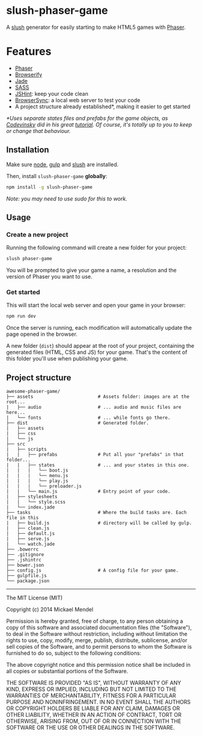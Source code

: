 # slush-phaser-game

A [slush][slush] generator for easily starting to make HTML5 games with
[Phaser][phaser].

# Features

- [Phaser][phaser]
- [Browserify][browserify]
- [Jade][jade]
- [SASS][sass]
- [JSHint][jshint]: keep your code clean
- [BrowserSync][browser-sync]: a local web server to test your code
- A project structure already established*, making it easier to get started

_*Uses separate states files and prefabs for the game objects, as
[Codevinsky][codevinsky] did in his great [tutorial][codevinsky-tutorial]. Of
course, it's totally up to you to keep or change that behaviour._

## Installation

Make sure [node][node], [gulp][gulp] and [slush][slush] are installed.

Then, install `slush-phaser-game` __globally__:

```sh
npm install -g slush-phaser-game
```

*Note: you may need to use sudo for this to work.*

## Usage

### Create a new project

Running the following command will create a new folder for your project:

```sh
slush phaser-game
```

You will be prompted to give your game a name, a resolution and the version of
Phaser you want to use.

### Get started

This will start the local web server and open your game in your browser:

```sh
npm run dev
```

Once the server is running, each modification will automatically update the page
opened in the browser.

A new folder (```dist```) should appear at the root of your project, containing
the generated files (HTML, CSS and JS) for your game. That's the content of this
folder you'll use when publishing your game.

## Project structure

```
awesome-phaser-game/
├── assets                        # Assets folder: images are at the root...
|   ├── audio                     # ... audio and music files are here...
|   └── fonts                     # ... while fonts go there.
├── dist                          # Generated folder.
|   ├── assets
|   ├── css
|   └── js
├── src
|   ├── scripts
|   |   ├── prefabs               # Put all your "prefabs" in that folder...
|   |   ├── states                # ... and your states in this one.
|   |   |   └── boot.js
|   |   |   └── menu.js
|   |   |   └── play.js
|   |   |   └── preloader.js
|   |   └── main.js               # Entry point of your code.
|   ├── stylesheets
|   |   └── style.scss
|   └── index.jade
├── tasks                         # Where the build tasks are. Each file in this
|   ├── build.js                  # directory will be called by gulp.
|   ├── clean.js
|   ├── default.js
|   ├── serve.js
|   └── watch.jade
├── .bowerrc
├── .gitignore
├── .jshintrc
├── bower.json
├── config.js                     # A config file for your game.
├── gulpfile.js
└── package.json
```
---
The MIT License (MIT)

Copyright (c) 2014 Mickael Mendel

Permission is hereby granted, free of charge, to any person obtaining a copy
of this software and associated documentation files (the "Software"), to deal
in the Software without restriction, including without limitation the rights
to use, copy, modify, merge, publish, distribute, sublicense, and/or sell
copies of the Software, and to permit persons to whom the Software is
furnished to do so, subject to the following conditions:

The above copyright notice and this permission notice shall be included in
all copies or substantial portions of the Software.

THE SOFTWARE IS PROVIDED "AS IS", WITHOUT WARRANTY OF ANY KIND, EXPRESS OR
IMPLIED, INCLUDING BUT NOT LIMITED TO THE WARRANTIES OF MERCHANTABILITY,
FITNESS FOR A PARTICULAR PURPOSE AND NONINFRINGEMENT. IN NO EVENT SHALL THE
AUTHORS OR COPYRIGHT HOLDERS BE LIABLE FOR ANY CLAIM, DAMAGES OR OTHER
LIABILITY, WHETHER IN AN ACTION OF CONTRACT, TORT OR OTHERWISE, ARISING FROM,
OUT OF OR IN CONNECTION WITH THE SOFTWARE OR THE USE OR OTHER DEALINGS IN
THE SOFTWARE.

[browser-sync]: http://www.browsersync.io/
[browserify]: http://browserify.org/
[codevinsky]: https://twitter.com/codevinsky
[codevinsky-tutorial]: http://www.codevinsky.com/phaser-2-0-tutorial-flappy-bird-part-1/
[jade]: http://jade-lang.com/
[jshint]: http://www.jshint.com/
[gulp]: http://gulpjs.com/
[node]: http://nodejs.org/
[phaser]: http://phaser.io
[sass]: http://sass-lang.com/
[slush]: http://slushjs.github.io/

